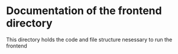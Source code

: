 # Documentation of the frontend directory

This directory holds the code and file structure nesessary to run the frontend